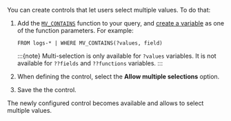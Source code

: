 You can create controls that let users select multiple values. To do that:

1. Add the [`MV_CONTAINS`](elasticsearch://reference/query-languages/esql/functions-operators/mv-functions.md#esql-mv_contains) function to your query, and [create a variable](#add-variable-control) as one of the function parameters. For example:

    ```esql
    FROM logs-* | WHERE MV_CONTAINS(?values, field)
    ```

    :::{note}
    Multi-selection is only available for `?values` variables. It is not available for `??fields` and `??functions` variables.
    :::

2. When defining the control, select the **Allow multiple selections** option.

3. Save the the control.

The newly configured control becomes available and allows to select multiple values.
